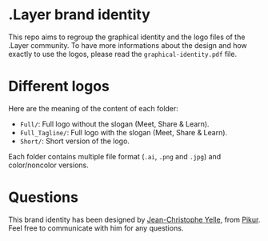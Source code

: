 # .Layer brand identity

This repo aims to regroup the graphical identity and the logo files of the .Layer community. To have more informations about the design and how exactly to use the logos, please read the `graphical-identity.pdf` file.

# Different logos

Here are the meaning of the content of each folder:

- `Full/`: Full logo without the slogan (Meet, Share & Learn).
- `Full_Tagline/`: Full logo with the slogan (Meet, Share & Learn).
- `Short/`: Short version of the logo.

Each folder contains multiple file format (`.ai`, `.png` and `.jpg`) and color/noncolor versions. 

# Questions

This brand identity has been designed by [Jean-Christophe Yelle](jcyelle@pikur.ca), from [Pikur](https://www.pikur.ca/). Feel free to communicate with him for any questions.

